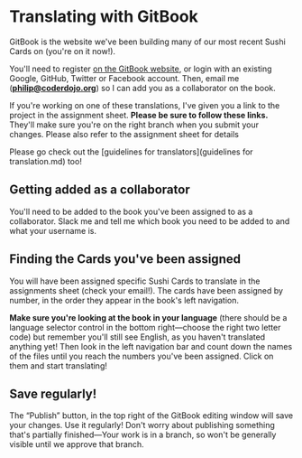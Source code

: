 # Translating with GitBook

GitBook is the website we've been building many of our most recent Sushi Cards on \(you're on it now!\).

You'll need to register [on the GitBook website](https://www.gitbook.com/join), or login with an existing Google, GitHub, Twitter or Facebook account. Then, email me \(**philip@coderdojo.org**\) so I can add you as a collaborator on the book.

If you're working on one of these translations, I've given you a link to the project in the assignment sheet. **Please be sure to follow these links.** They'll make sure you're on the right branch when you submit your changes. Please also refer to the assignment sheet for details

Please go check out the [guidelines for translators](guidelines for translation.md) too!

## Getting added as a collaborator

You'll need to be added to the book you've been assigned to as a collaborator. Slack me and tell me which book you need to be added to and what your username is.

## Finding the Cards you've been assigned

You will have been assigned specific Sushi Cards to translate in the assignments sheet \(check your email!\). The cards have been assigned by number, in the order they appear in the book's left navigation.

**Make sure you're looking at the book in your language** \(there should be a language selector control in the bottom right—choose the right two letter code\) but remember you'll still see English, as you haven't translated anything yet! Then look in the left navigation bar and count down the names of the files until you reach the numbers you've been assigned. Click on them and start translating!

## Save regularly!

The “Publish” button, in the top right of the GitBook editing window will save your changes. Use it regularly! Don't worry about publishing something that's partially finished—Your work is in a branch, so won't be generally visible until we approve that branch.

